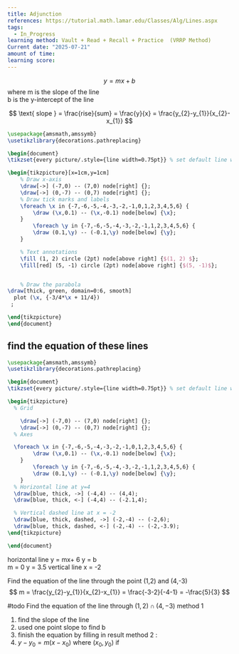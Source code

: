 ```yaml
---
title: Adjunction
references: https://tutorial.math.lamar.edu/Classes/Alg/Lines.aspx
tags:
  - In_Progress
learning method: Vault + Read + Recall + Practice  (VRRP Method)
Current date: "2025-07-21"
amount of time: 
learning score:
---
```

$$
y = mx + b
$$
where m is the slope of the line  
b is the y-intercept of the line

$$
\text{ slope }  = \frac{rise}{sum} = \frac{y}{x}   = \frac{y_{2}-y_{1}}{x_{2}-x_{1}}
$$
```tikz
\usepackage{amsmath,amssymb}
\usetikzlibrary{decorations.pathreplacing}

\begin{document}
\tikzset{every picture/.style={line width=0.75pt}} % set default line width

\begin{tikzpicture}[x=1cm,y=1cm]
    % Draw x-axis
    \draw[->] (-7,0) -- (7,0) node[right] {};
    \draw[->] (0,-7) -- (0,7) node[right] {};
    % Draw tick marks and labels
    \foreach \x in {-7,-6,-5,-4,-3,-2,-1,0,1,2,3,4,5,6} {
        \draw (\x,0.1) -- (\x,-0.1) node[below] {\x};
    }
        \foreach \y in {-7,-6,-5,-4,-3,-2,-1,1,2,3,4,5,6} {
        \draw (0.1,\y) -- (-0.1,\y) node[below] {\y};
    }

    % Text annotations  
    \fill (1, 2) circle (2pt) node[above right] {$(1, 2) $};
    \fill[red] (5, -1) circle (2pt) node[above right] {$(5, -1)$};


    % Draw the parabola
\draw[thick, green, domain=0:6, smooth] 
  plot (\x, {-3/4*\x + 11/4}) 
 ;

\end{tikzpicture}
\end{document}
``` 

## find the equation of these lines 
```tikz
\usepackage{amsmath,amssymb}
\usetikzlibrary{decorations.pathreplacing}

\begin{document}
\tikzset{every picture/.style={line width=0.75pt}} % set default line width

\begin{tikzpicture}
  % Grid

    \draw[->] (-7,0) -- (7,0) node[right] {};
    \draw[->] (0,-7) -- (0,7) node[right] {};
  % Axes

  \foreach \x in {-7,-6,-5,-4,-3,-2,-1,0,1,2,3,4,5,6} {
        \draw (\x,0.1) -- (\x,-0.1) node[below] {\x};
    }
        \foreach \y in {-7,-6,-5,-4,-3,-2,-1,1,2,3,4,5,6} {
        \draw (0.1,\y) -- (-0.1,\y) node[below] {\y};
    }
  % Horizontal line at y=4
  \draw[blue, thick, ->] (-4,4) -- (4,4);
  \draw[blue, thick, <-] (-4,4) -- (-2.1,4);

  % Vertical dashed line at x = -2
  \draw[blue, thick, dashed, ->] (-2,-4) -- (-2,6);
  \draw[blue, thick, dashed, <-] (-2,-4) -- (-2,-3.9);
\end{tikzpicture}

\end{document}
```
horizontal line 
y = mx+ 6 
y = b  
m  = 0 
y = 3.5 
vertical line 
x = -2 



Find the equation of the line through the point (1,2) and (4,-3)
$$
m  = \frac{y_{2}-y_{1}}{x_{2}-x_{1}}   = \frac{-3-2}{-4-1}  = -\frac{5}{3}
$$

#todo 
Find the equation of the line through $(1,2)\cap(4,-3)$ 
method 1 
1. find the slope of the line 
2. used one point slope to find b 
3. finish the equation by filling in result 
method 2 :
4. $y-y_{0}=m(x-x_{0})$ where $(x_{0},y_{0})$ if 